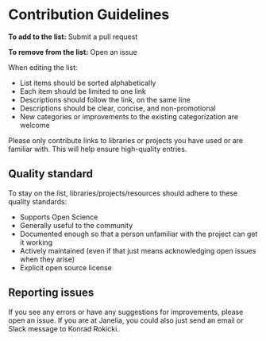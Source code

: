 # Contribution Guidelines

**To add to the list:** Submit a pull request

**To remove from the list:** Open an issue

When editing the list:

- List items should be sorted alphabetically
- Each item should be limited to one link
- Descriptions should follow the link, on the same line
- Descriptions should be clear, concise, and non-promotional
- New categories or improvements to the existing categorization are welcome

Please only contribute links to libraries or projects you have used or are familiar with. This will help ensure high-quality entries.


## Quality standard

To stay on the list, libraries/projects/resources should adhere to these quality standards:

- Supports Open Science
- Generally useful to the community
- Documented enough so that a person unfamiliar with the project can get it working
- Actively maintained (even if that just means acknowledging open issues when they arise)
- Explicit open source license


## Reporting issues

If you see any errors or have any suggestions for improvements, please open an issue. If you are at Janelia, you could also just send an email or Slack message to Konrad Rokicki.
